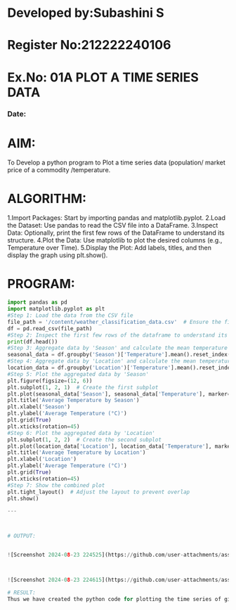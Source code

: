 # Developed by:Subashini S
# Register No:212222240106
# Ex.No: 01A PLOT A TIME SERIES DATA
###  Date: 

# AIM:
To Develop a python program to Plot a time series data (population/ market price of a commodity
/temperature.
# ALGORITHM:

1.Import Packages: Start by importing pandas and matplotlib.pyplot.
2.Load the Dataset: Use pandas to read the CSV file into a DataFrame.
3.Inspect Data: Optionally, print the first few rows of the DataFrame to understand its structure.
4.Plot the Data: Use matplotlib to plot the desired columns (e.g., Temperature over Time).
5.Display the Plot: Add labels, titles, and then display the graph using plt.show().

# PROGRAM:

```py
import pandas as pd
import matplotlib.pyplot as plt
#Step 1: Load the data from the CSV file
file_path = '/content/weather_classification_data.csv'  # Ensure the file path is correct
df = pd.read_csv(file_path)
#Step 2: Inspect the first few rows of the dataframe to understand its structure
print(df.head())
#Step 3: Aggregate data by 'Season' and calculate the mean temperature
seasonal_data = df.groupby('Season')['Temperature'].mean().reset_index()
#Step 4: Aggregate data by 'Location' and calculate the mean temperature
location_data = df.groupby('Location')['Temperature'].mean().reset_index()
#Step 5: Plot the aggregated data by 'Season'
plt.figure(figsize=(12, 6))
plt.subplot(1, 2, 1)  # Create the first subplot
plt.plot(seasonal_data['Season'], seasonal_data['Temperature'], marker='o', linestyle='-', color='b')
plt.title('Average Temperature by Season')
plt.xlabel('Season')
plt.ylabel('Average Temperature (°C)')
plt.grid(True)
plt.xticks(rotation=45)
#Step 6: Plot the aggregated data by 'Location'
plt.subplot(1, 2, 2)  # Create the second subplot
plt.plot(location_data['Location'], location_data['Temperature'], marker='o', linestyle='-', color='g')
plt.title('Average Temperature by Location')
plt.xlabel('Location')
plt.ylabel('Average Temperature (°C)')
plt.grid(True)
plt.xticks(rotation=45)
#Step 7: Show the combined plot
plt.tight_layout()  # Adjust the layout to prevent overlap
plt.show()

---



# OUTPUT:


![Screenshot 2024-08-23 224525](https://github.com/user-attachments/assets/fb82045e-c915-497f-b594-126181a9a6e6)



![Screenshot 2024-08-23 224615](https://github.com/user-attachments/assets/57a4831b-6b1c-4055-a697-cf9121020693)

# RESULT:
Thus we have created the python code for plotting the time series of given data.
